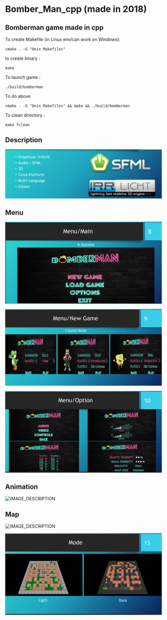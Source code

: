 # Bomber_Man_cpp (made in 2018)
## Bomberman game made in cpp

To create Makefile (in Linux env/can work on Windows):

    cmake . -G "Unix Makefiles"

to create binary :

    make

To launch game :

    ./build/bomberman

To do above

    cmake . -G "Unix Makefiles" && make && ./build/bomberman

To clean directory :

    make fclean

## Description
![IMAGE_DESCRIPTION](img/description.png)

## Menu
![IMAGE_DESCRIPTION](img/menu.png)

![IMAGE_DESCRIPTION](img/menu_2.png)

![IMAGE_DESCRIPTION](img/menu_3.png)

## Animation
![IMAGE_DESCRIPTION](img/animation.png)

## Map
![IMAGE_DESCRIPTION](img/map.png)

![IMAGE_DESCRIPTION](img/map_2.png)

